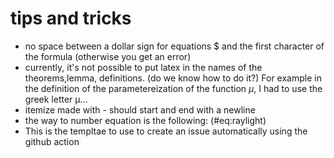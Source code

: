 # tips and tricks

- no space between  a dollar sign for equations $ and the first character of the formula (otherwise you get an error)
- currently, it's not possible to put latex in the names of the theorems,lemma, definitions. (do we know how to do it?) For example in the definition of the parametereization of the function $\mu$, I had to use the greek letter μ...
- itemize made with - should start and end with a newline
- the way to number equation is the following: (\#eq:raylight)
- This is the templtae to use to create an issue automatically using the github action
<!-- 
# TODO 
# labels: 
-->


